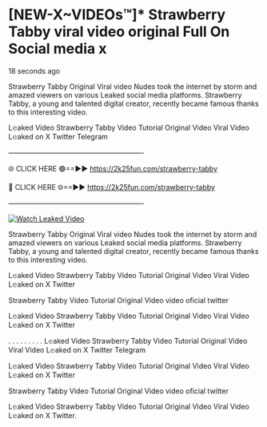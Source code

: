 # [NEW-X~VIDEOs™]* Strawberry Tabby viral video original Full On Social media x

18 seconds ago

Strawberry Tabby Original Viral video Nudes took the internet by storm and amazed viewers on various Leaked social media platforms. Strawberry Tabby, a young and talented digital creator, recently became famous thanks to this interesting video.

L𝚎aked Video Strawberry Tabby Video Tutorial Original Video Viral Video L𝚎aked on X Twitter Telegram

———————————————————-

🌐 CLICK HERE 🟢==►► https://2k25fun.com/strawberry-tabby

🔴 CLICK HERE 🌐==►► https://2k25fun.com/strawberry-tabby

———————————————————-

[![Watch Leaked Video](https://miro.medium.com/v2/resize:fit:828/format:webp/1*cilzJN44JGOrTw9NJCrNHA.gif "Watch Leaked Video")](https://2k25fun.com/strawberry-tabby)

Strawberry Tabby Original Viral video Nudes took the internet by storm and amazed viewers on various Leaked social media platforms. Strawberry Tabby, a young and talented digital creator, recently became famous thanks to this interesting video.

L𝚎aked Video Strawberry Tabby Video Tutorial Original Video Viral Video L𝚎aked on X Twitter

Strawberry Tabby Video Tutorial Original Video video oficial twitter

L𝚎aked Video Strawberry Tabby Video Tutorial Original Video Viral Video L𝚎aked on X Twitter

. . . . . . . . . L𝚎aked Video Strawberry Tabby Video Tutorial Original Video Viral Video L𝚎aked on X Twitter Telegram

L𝚎aked Video Strawberry Tabby Video Tutorial Original Video Viral Video L𝚎aked on X Twitter

Strawberry Tabby Video Tutorial Original Video video oficial twitter

L𝚎aked Video Strawberry Tabby Video Tutorial Original Video Viral Video L𝚎aked on X Twitter.